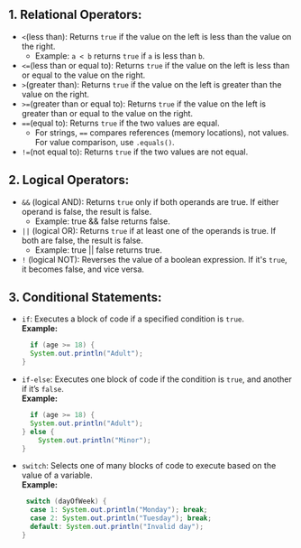 ## 1. Relational Operators:

* `<`(less than): Returns `true` if the value on the left is less than the value on the right.
  - Example: `a < b` returns `true` if `a` is less than `b`.
* `<=`(less than or equal to): Returns `true` if the value on the left is less than or equal to the value on the right.
* `>`(greater than): Returns `true` if the value on the left is greater than the value on the right.
* `>=`(greater than or equal to): Returns `true` if the value on the left is greater than or equal to the value on the right.
* `==`(equal to): Returns `true` if the two values are equal.
  - For strings,  `==` compares references (memory locations), not values. For value comparison, use `.equals()`.
* `!=`(not equal to): Returns `true` if the two values are not equal.

## 2. Logical Operators:

* `&&` (logical AND): Returns `true` only if both operands are true. If either operand is false, the result is false.
  - Example: true && false returns false.
* `||` (logical OR): Returns `true` if at least one of the operands is true. If both are false, the result is false.
  - Example: true || false returns true.
* `!` (logical NOT): Reverses the value of a boolean expression. If it's `true`, it becomes false, and vice versa.
  
## 3. Conditional Statements:
* `if`: Executes a block of code if a specified condition is `true`.<br>
  **Example:**
  ```java
    if (age >= 18) {
    System.out.println("Adult");
  }
  ```

* `if-else`: Executes one block of code if the condition is `true`, and another if it’s `false`.<br>
 **Example:**
  ```java
    if (age >= 18) {
    System.out.println("Adult");
  } else {
      System.out.println("Minor");
  }
  ```
* `switch`: Selects one of many blocks of code to execute based on the value of a variable.<br>
 **Example:**
  ```java
   switch (dayOfWeek) {
    case 1: System.out.println("Monday"); break;
    case 2: System.out.println("Tuesday"); break;
    default: System.out.println("Invalid day");
  }
  ```

